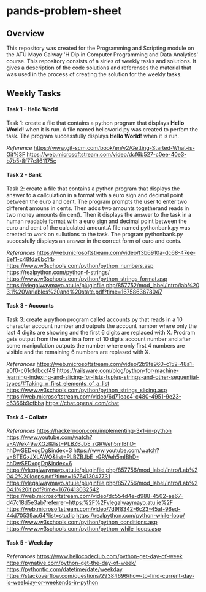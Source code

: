 # pands-problem-sheet 
## Overview
This repository was created for the Programming and Scripting module on the ATU Mayo Galway 'H Dip in Computer Programming and Data Analytics' course. This repository consists of a siries of weekly tasks and solutions. It gives a description of the code solutions and referenses the material that was used in the process of creating the solution for the weekly tasks.

## Weekly Tasks
#### Task 1 - Hello World
Task 1: create a file that contains a python program that displays **Hello World!** when it is run. A file named helloworld.py was created to perfom the task. The program successfully displays **Hello World!** when it is run.

*Reference*
https://www.git-scm.com/book/en/v2/Getting-Started-What-is-Git%3F
https://web.microsoftstream.com/video/dcf6b527-c0ee-40e3-b7b5-8f77c861175c



#### Task 2 - Bank
Task 2: create a file that contains a python program that displays the answer to a callculation in a format with a euro sign and decimal point between the euro and cent. 
The program prompts the user to enter two different amouns in cents. Then adds two amounts togetherand reads in two money amounts (in cent). Then it displays the answer to the task in a human readable format with a euro sign and decimal point between the euro and cent of the calculated amount.A file named pythonbank.py was created to work on sullutions to the task. The program pythonbank.py succesfully displays an answer in the correct form of euro and cents.

*Referances*
https://web.microsoftstream.com/video/f3b6910a-dc68-47ee-8ef1-c48fda6bc1fb
https://www.w3schools.com/python/python_numbers.asp
https://realpython.com/python-f-strings/
https://www.w3schools.com/python/python_strings_format.asp
https://vlegalwaymayo.atu.ie/pluginfile.php/857752/mod_label/intro/lab%203.1%20Variables%20and%20state.pdf?time=1675863678047

#### Task 3 - Accounts
Task 3: create a python program called accounts.py that reads in a 10 character account number and outputs the account number where only the last 4 digits are showing and the first 6 digits are replaced with X. Prodram gets output from the user in a form of 10 digits account number and after some manipulation outputs the number where only first 4 numbers are visible and the remaining 6 numbers are replased with X.

*Referances*
https://web.microsoftstream.com/video/2b9fe960-c152-48a1-a0f0-c01cfdbccf49
https://railsware.com/blog/python-for-machine-learning-indexing-and-slicing-for-lists-tuples-strings-and-other-sequential-types/#Taking_n_first_elements_of_a_list
https://www.w3schools.com/python/python_strings_slicing.asp
https://web.microsoftstream.com/video/6d71eac4-c480-4951-9e23-c6366b9cfbba
https://chat.openai.com/chat

#### Task 4 - Collatz


*Referances*
https://hackernoon.com/implementing-3x1-in-python
https://www.youtube.com/watch?v=AWek49wXGzI&list=PLBZBJbE_rGRWeh5mIBhD-hhDwSEDxogDg&index=3
https://www.youtube.com/watch?v=6TEGxJXLAWQ&list=PLBZBJbE_rGRWeh5mIBhD-hhDwSEDxogDg&index=6
https://vlegalwaymayo.atu.ie/pluginfile.php/857756/mod_label/intro/Lab%204.2%20loops.pdf?time=1676413047731
https://vlegalwaymayo.atu.ie/pluginfile.php/857756/mod_label/intro/Lab%204.1%20if.pdf?time=1676413032542
https://web.microsoftstream.com/video/dc554d4e-d988-4502-ae67-d47c18d5e3ab?referrer=https:%2F%2Fvlegalwaymayo.atu.ie%2F
https://web.microsoftstream.com/video/7d9f8342-6c23-45af-96ed-44d70539ac64?list=studio
https://realpython.com/python-while-loop/
https://www.w3schools.com/python/python_conditions.asp
https://www.w3schools.com/python/python_while_loops.asp

#### Task 5 - Weekday

*Referances*
https://www.hellocodeclub.com/python-get-day-of-week
https://pynative.com/python-get-the-day-of-week/
https://pythontic.com/datetime/date/weekday
https://stackoverflow.com/questions/29384696/how-to-find-current-day-is-weekday-or-weekends-in-python







